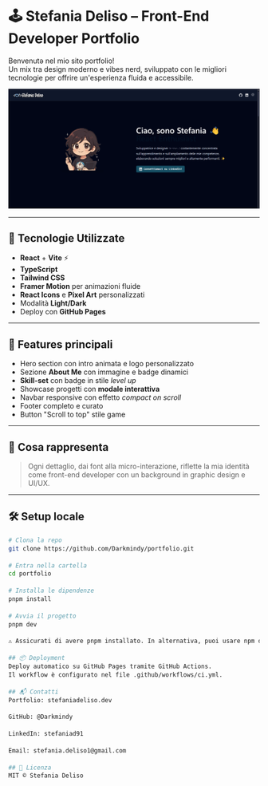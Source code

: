 # 🕹️ Stefania Deliso – Front-End Developer Portfolio

Benvenutə nel mio sito portfolio!  
Un mix tra design moderno e vibes nerd, sviluppato con le migliori tecnologie per offrire un'esperienza fluida e accessibile.

![Preview](./public/preview.png)

---

## 🚀 Tecnologie Utilizzate

- **React** + **Vite** ⚡
- **TypeScript**
- **Tailwind CSS**
- **Framer Motion** per animazioni fluide
- **React Icons** e **Pixel Art** personalizzati
- Modalità **Light/Dark**
- Deploy con **GitHub Pages**

---

## 🎨 Features principali

- Hero section con intro animata e logo personalizzato
- Sezione **About Me** con immagine e badge dinamici
- **Skill-set** con badge in stile *level up*
- Showcase progetti con **modale interattiva**
- Navbar responsive con effetto *compact on scroll*
- Footer completo e curato
- Button "Scroll to top" stile game

---

## 🧠 Cosa rappresenta

> Ogni dettaglio, dai font alla micro-interazione, riflette la mia identità come front-end developer con un background in graphic design e UI/UX.

---

## 🛠️ Setup locale

```bash
# Clona la repo
git clone https://github.com/Darkmindy/portfolio.git

# Entra nella cartella
cd portfolio

# Installa le dipendenze
pnpm install

# Avvia il progetto
pnpm dev

⚠️ Assicurati di avere pnpm installato. In alternativa, puoi usare npm o yarn.

## 📦 Deployment
Deploy automatico su GitHub Pages tramite GitHub Actions.
Il workflow è configurato nel file .github/workflows/ci.yml.

## 📬 Contatti
Portfolio: stefaniadeliso.dev

GitHub: @Darkmindy

LinkedIn: stefaniad91

Email: stefania.deliso1@gmail.com

## 📄 Licenza
MIT © Stefania Deliso